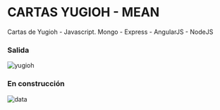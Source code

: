 # CARTAS YUGIOH - MEAN
Cartas de Yugioh - Javascript.
Mongo - Express - AngularJS - NodeJS
### Salida
![yugioh](https://user-images.githubusercontent.com/7141537/66805502-d8e2a200-eeea-11e9-823d-2fbdd23ec1c7.PNG)

### En construcción 
![data](https://user-images.githubusercontent.com/7141537/48297627-294fb500-e47b-11e8-9d9c-4b184aefd012.png)


